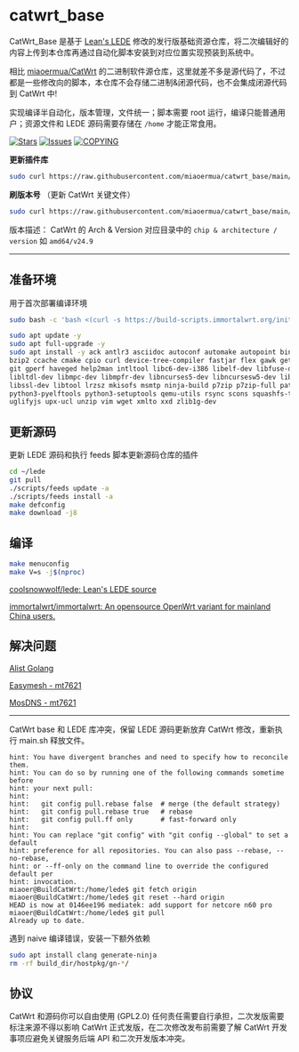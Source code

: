 # catwrt_base

CatWrt_Base 是基于 [Lean's LEDE](https://github.com/coolsnowwolf/lede) 修改的发行版基础资源仓库，将二次编辑好的内容上传到本仓库再通过自动化脚本安装到对应位置实现预装到系统中。

相比 [miaoermua/CatWrt](https://github.com/miaoermua/CatWrt) 的二进制软件源仓库，这里就差不多是源代码了，不过都是一些修改向的脚本，本仓库不会存储二进制&闭源代码，也不会集成闭源代码到 CatWrt 中!

实现编译半自动化，版本管理，文件统一；脚本需要 root 运行，编译只能普通用户；资源文件和 LEDE 源码需要存储在 `/home` 才能正常食用。

[![Stars](https://m3-markdown-badges.vercel.app/stars/3/3/miaoermua/catwrt_base)](https://github.com/miaoermua/catwrt_base/issues)
[![Issues](https://m3-markdown-badges.vercel.app/issuses/1/2/miaoermua/catwrt_base)](https://github.com/miaoermua/catwrt_base/issues)
[![COPYING](https://ziadoua.github.io/m3-Markdown-Badges/badges/LicenceGPLv2/licencegplv23.svg)](https://github.com/miaoermua/catwrt_base/blob/main/COPYING)

**更新插件库**
```bash
sudo curl https://raw.githubusercontent.com/miaoermua/catwrt_base/main/pull.sh | sudo bash
```

**刷版本号** （更新 CatWrt 关键文件）
```bash
sudo curl https://raw.githubusercontent.com/miaoermua/catwrt_base/main/mian.sh | sudo bash
```

版本描述：
CatWrt 的 Arch & Version 对应目录中的 `chip & architecture / version` 如 `amd64/v24.9`

---

## 准备环境

用于首次部署编译环境

```bash
sudo bash -c 'bash <(curl -s https://build-scripts.immortalwrt.org/init_build_environment.sh)'
```

```bash
sudo apt update -y
sudo apt full-upgrade -y
sudo apt install -y ack antlr3 asciidoc autoconf automake autopoint binutils bison build-essential \
bzip2 ccache cmake cpio curl device-tree-compiler fastjar flex gawk gettext gcc-multilib g++-multilib \
git gperf haveged help2man intltool libc6-dev-i386 libelf-dev libfuse-dev libglib2.0-dev libgmp3-dev \
libltdl-dev libmpc-dev libmpfr-dev libncurses5-dev libncursesw5-dev libpython3-dev libreadline-dev \
libssl-dev libtool lrzsz mkisofs msmtp ninja-build p7zip p7zip-full patch pkgconf python2.7 python3 \
python3-pyelftools python3-setuptools qemu-utils rsync scons squashfs-tools subversion swig texinfo \
uglifyjs upx-ucl unzip vim wget xmlto xxd zlib1g-dev
```

## 更新源码

更新 LEDE 源码和执行 feeds 脚本更新源码仓库的插件

```bash
cd ~/lede
git pull
./scripts/feeds update -a
./scripts/feeds install -a
make defconfig
make download -j8
```

## 编译

```bash
make menuconfig
make V=s -j$(nproc)
```

[coolsnowwolf/lede: Lean's LEDE source](https://github.com/coolsnowwolf/lede)

[immortalwrt/immortalwrt: An opensource OpenWrt variant for mainland China users.](https://github.com/immortalwrt/immortalwrt)


## 解决问题

[Alist Golang](https://github.com/sbwml/packages_lang_golang)

[Easymesh - mt7621](https://github.com/coolsnowwolf/routing/pull/7)

[MosDNS - mt7621](https://github.com/coolsnowwolf/lede/issues/12117)

---

CatWrt base 和 LEDE 库冲突，保留 LEDE 源码更新放弃 CatWrt 修改，重新执行 main.sh 释放文件。

```logs
hint: You have divergent branches and need to specify how to reconcile them.
hint: You can do so by running one of the following commands sometime before
hint: your next pull:
hint: 
hint:   git config pull.rebase false  # merge (the default strategy)
hint:   git config pull.rebase true   # rebase
hint:   git config pull.ff only       # fast-forward only
hint: 
hint: You can replace "git config" with "git config --global" to set a default
hint: preference for all repositories. You can also pass --rebase, --no-rebase,
hint: or --ff-only on the command line to override the configured default per
hint: invocation.
miaoer@BuildCatWrt:/home/lede$ git fetch origin 
miaoer@BuildCatWrt:/home/lede$ git reset --hard origin
HEAD is now at 0146ee196 mediatek: add support for netcore n60 pro
miaoer@BuildCatWrt:/home/lede$ git pull
Already up to date.
```

遇到 naive 编译错误，安装一下额外依赖

```bash
sudo apt install clang generate-ninja
rm -rf build_dir/hostpkg/gn-*/
```

## 协议

CatWrt 和源码你可以自由使用 (GPL2.0) 任何责任需要自行承担，二次发版需要标注来源不得以影响 CatWrt 正式发版，在二次修改发布前需要了解 CatWrt 开发事项应避免关键服务后端 API 和二次开发版本冲突。

